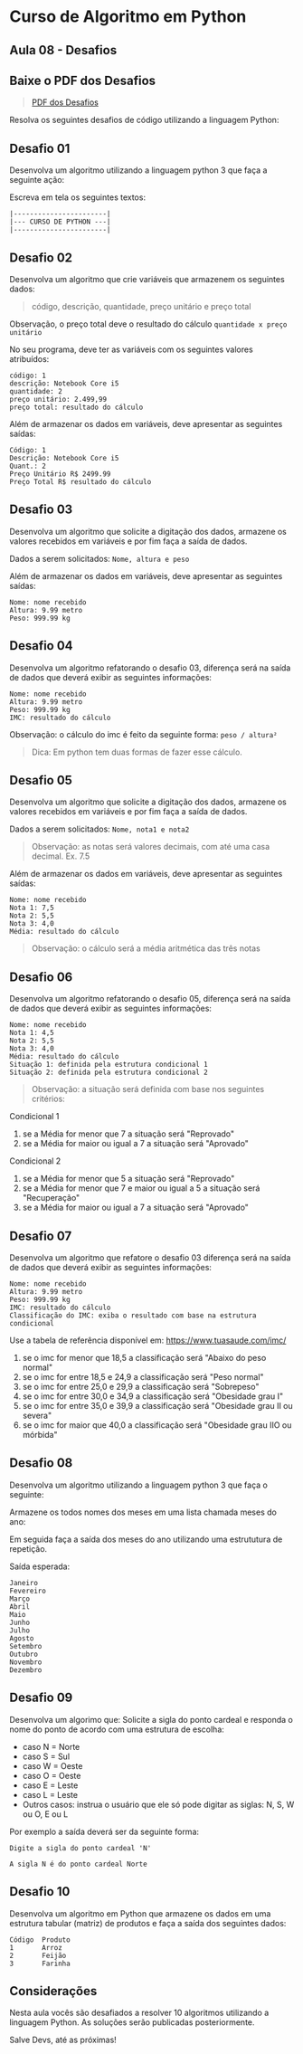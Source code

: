 # Curso de Algoritmo em Python

## Aula 08 - Desafios

## Baixe o PDF dos Desafios

> [PDF dos Desafios](https://github.com/edsonmaia/curso-algoritmo-python/blob/main/pdf/curso-de-algoritmo-desafios-de-python-professor-edson-maia-2024.pdf)

Resolva os seguintes desafios de código utilizando a linguagem Python:

## Desafio 01

Desenvolva um algoritmo utilizando a linguagem python 3 que faça a seguinte ação:

Escreva em tela os seguintes textos:

~~~texto
|-----------------------|
|--- CURSO DE PYTHON ---|
|-----------------------|
~~~

## Desafio 02

Desenvolva um algoritmo que crie variáveis que armazenem os seguintes dados:

> código, descrição, quantidade, preço unitário e preço total

Observação, o preço total deve o resultado do cálculo `quantidade x preço unitário`

No seu programa, deve ter as variáveis com os seguintes valores atribuídos:

~~~texto
código: 1
descrição: Notebook Core i5
quantidade: 2
preço unitário: 2.499,99
preço total: resultado do cálculo
~~~

Além de armazenar os dados em variáveis, deve apresentar as seguintes saídas:

~~~texto
Código: 1
Descrição: Notebook Core i5
Quant.: 2
Preço Unitário R$ 2499.99
Preço Total R$ resultado do cálculo

~~~

## Desafio 03

Desenvolva um algoritmo que solicite a digitação dos dados, armazene os valores recebidos em variáveis
e por fim faça a saída de dados.

Dados a serem solicitados: `Nome, altura e peso`

Além de armazenar os dados em variáveis, deve apresentar as seguintes saídas:

~~~texto
Nome: nome recebido
Altura: 9.99 metro
Peso: 999.99 kg
~~~

## Desafio 04

Desenvolva um algoritmo refatorando o desafio 03,
diferença será na saída de dados que deverá exibir as seguintes informações:

~~~texto
Nome: nome recebido
Altura: 9.99 metro
Peso: 999.99 kg
IMC: resultado do cálculo
~~~

Observação: o cálculo do imc é feito da seguinte forma: `peso / altura²`

> Dica: Em python tem duas formas de fazer esse cálculo.

## Desafio 05

Desenvolva um algoritmo que solicite a digitação dos dados, armazene os valores recebidos em variáveis
e por fim faça a saída de dados.

Dados a serem solicitados: `Nome, nota1 e nota2`

> Observação: as notas será valores decimais, com até uma casa decimal. Ex. 7.5

Além de armazenar os dados em variáveis, deve apresentar as seguintes saídas:

~~~texto
Nome: nome recebido
Nota 1: 7,5
Nota 2: 5,5
Nota 3: 4,0
Média: resultado do cálculo
~~~

> Observação: o cálculo será a média aritmética das três notas

## Desafio 06

Desenvolva um algoritmo refatorando o desafio 05,
diferença será na saída de dados que deverá exibir as seguintes informações:

~~~texto
Nome: nome recebido
Nota 1: 4,5
Nota 2: 5,5
Nota 3: 4,0
Média: resultado do cálculo
Situação 1: definida pela estrutura condicional 1
Situação 2: definida pela estrutura condicional 2
~~~

> Observação: a situação será definida com base nos seguintes critérios:

Condicional 1
1. se a Média for menor que 7 a situação será "Reprovado"
2. se a Média for maior ou igual a 7 a situação será "Aprovado"

Condicional 2
1. se a Média for menor que 5 a situação será "Reprovado"
2. se a Média for menor que 7 e maior ou igual a 5 a situação será "Recuperação"
3. se a Média for maior ou igual a 7 a situação será "Aprovado"

## Desafio 07

Desenvolva um algoritmo que refatore o desafio 03
diferença será na saída de dados que deverá exibir as seguintes informações:

~~~texto
Nome: nome recebido
Altura: 9.99 metro
Peso: 999.99 kg
IMC: resultado do cálculo
Classificação do IMC: exiba o resultado com base na estrutura condicional
~~~

Use a tabela de referência disponível em: https://www.tuasaude.com/imc/

1. se o imc for menor que 18,5 a classificação será "Abaixo do peso normal"
2. se o imc for entre 18,5 e 24,9 a classificação será "Peso normal"
3. se o imc for entre 25,0 e 29,9 a classificação será "Sobrepeso"
4. se o imc for entre 30,0 e 34,9 a classificação será "Obesidade grau I"
5. se o imc for entre 35,0 e 39,9 a classificação será "Obesidade grau II ou severa"
6. se o imc for maior que 40,0 a classificação será "Obesidade grau IIO ou mórbida"

## Desafio 08

Desenvolva um algoritmo utilizando a linguagem python 3 que faça o seguinte:

Armazene os todos nomes dos meses em uma lista chamada meses do ano:

Em seguida faça a saída dos meses do ano utilizando uma estrututura de repetição.

Saída esperada:

~~~texto
Janeiro
Fevereiro
Março
Abril
Maio
Junho
Julho
Agosto
Setembro
Outubro
Novembro
Dezembro
~~~

## Desafio 09

Desenvolva um algorimo que:
Solicite a sigla do ponto cardeal e responda o nome do ponto de acordo com uma estrutura de escolha:

- caso N = Norte
- caso S = Sul
- caso W = Oeste
- caso O = Oeste
- caso E = Leste
- caso L = Leste
- Outros casos: instrua o usuário que ele só pode digitar as siglas: N, S, W ou O, E ou L

Por exemplo a saída deverá ser da seguinte forma:

~~~texto
Digite a sigla do ponto cardeal 'N'

A sigla N é do ponto cardeal Norte
~~~

## Desafio 10

Desenvolva um algoritmo em Python que armazene os dados em uma estrutura tabular (matriz) de produtos
e faça a saída dos seguintes dados:

~~~texto
Código	Produto
1		Arroz
2		Feijão
3		Farinha
~~~

## Considerações

Nesta aula vocês são desafiados a resolver 10 algoritmos utilizando a linguagem Python. As soluções serão publicadas posteriormente.

Salve Devs, até as próximas!
